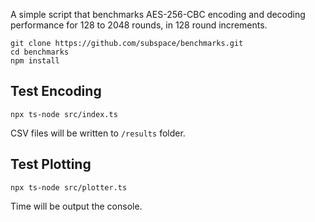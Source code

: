 A simple script that benchmarks AES-256-CBC encoding and decoding performance for 128 to 2048 rounds, in 128 round increments.

```
git clone https://github.com/subspace/benchmarks.git
cd benchmarks
npm install
```

## Test Encoding

`npx ts-node src/index.ts`

CSV files will be written to `/results` folder.

## Test Plotting

`npx ts-node src/plotter.ts`

Time will be output the console.